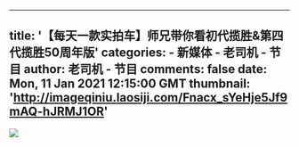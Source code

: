 
---
title: '【每天一款实拍车】师兄带你看初代揽胜&第四代揽胜50周年版'
categories: 
    - 新媒体
    - 老司机 - 节目
author: 老司机 - 节目
comments: false
date: Mon, 11 Jan 2021 12:15:00 GMT
thumbnail: 'http://imageqiniu.laosiji.com/Fnacx_sYeHje5Jf9mAQ-hJRMJ1OR'
---

<div>   
<img src="http://imageqiniu.laosiji.com/Fnacx_sYeHje5Jf9mAQ-hJRMJ1OR" referrerpolicy="no-referrer">  
</div>
            